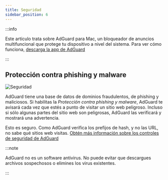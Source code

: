 ```yaml
---
title: Seguridad
sidebar_position: 6
---
```


:::info

Este artículo trata sobre AdGuard para Mac, un bloqueador de anuncios multifuncional que protege tu dispositivo a nivel del sistema. Para ver cómo funciona, [descarga la app de AdGuard](https://agrd.io/download-kb-adblock)

:::

## Protección contra phishing y malware

![Seguridad](https://cdn.adtidy.org/content/kb/ad_blocker/mac/security.png)

AdGuard tiene una base de datos de dominios fraudulentos, de phishing y maliciosos. Si habilitas la _Protección contra phishing y malware_, AdGuard te avisará cada vez que estés a punto de visitar un sitio web peligroso. Incluso si sólo algunas partes del sitio web son peligrosas, AdGuard las verificará y mostrará una advertencia.

Esto es seguro. Como AdGuard verifica los prefijos de hash, y no las URL, no sabe qué sitios web visitas. [Obtén más información sobre los controles de seguridad de AdGuard](/general/browsing-security)

:::note

AdGuard no es un software antivirus. No puede evitar que descargues archivos sospechosos o elimines los virus existentes.

:::
